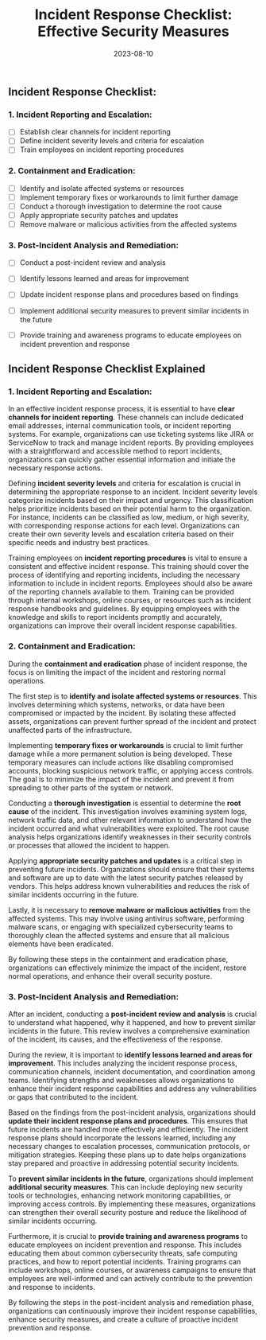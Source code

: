 ﻿---
title: "Incident Response Checklist: Effective Security Measures"
date: 2023-08-10
toc: true
draft: false
description: "Discover the key steps and best practices for enhancing incident response capabilities and preventing security incidents in this comprehensive guide."
genre: ["Cybersecurity", "Incident Response", "Security Measures", "Best Practices", "Prevention", "Incident Reporting", "Escalation", "Containment", "Eradication", "Post-Incident Analysis"]
tags: ["incident response", "security measures", "cybersecurity", "prevention", "incident reporting", "escalation", "containment", "eradication", "post-incident analysis", "incident severity levels", "incident reporting procedures", "root cause analysis", "security patches", "malware removal", "post-incident review", "incident response plans", "additional security measures", "training programs", "employee awareness", "best practices", "comprehensive guide", "enhancing incident response", "effective security measures", "incident prevention", "incident handling", "security incident", "network security", "cyber threats", "incident management", "cyber defense", "security posture"]
cover: "/img/cover/A_symbolic_illustration_depicting_a_shield_pro2.png"
coverAlt: "A symbolic illustration depicting a shield protecting a network infrastructure from cyber threats."
coverCaption: "Strength in Protection"
---
## Incident Response Checklist:

### 1. **Incident Reporting and Escalation:**
- [ ] Establish clear channels for incident reporting
- [ ] Define incident severity levels and criteria for escalation
- [ ] Train employees on incident reporting procedures

### 2. **Containment and Eradication:**
- [ ] Identify and isolate affected systems or resources
- [ ] Implement temporary fixes or workarounds to limit further damage
- [ ] Conduct a thorough investigation to determine the root cause
- [ ] Apply appropriate security patches and updates
- [ ] Remove malware or malicious activities from the affected systems

### 3. **Post-Incident Analysis and Remediation:**
- [ ] Conduct a post-incident review and analysis
- [ ] Identify lessons learned and areas for improvement
- [ ] Update incident response plans and procedures based on findings
- [ ] Implement additional security measures to prevent similar incidents in the future
- [ ] Provide training and awareness programs to educate employees on incident prevention and response


## Incident Response Checklist Explained

### 1. **Incident Reporting and Escalation:**
In an effective incident response process, it is essential to have **clear channels for incident reporting**. These channels can include dedicated email addresses, internal communication tools, or incident reporting systems. For example, organizations can use ticketing systems like JIRA or ServiceNow to track and manage incident reports. By providing employees with a straightforward and accessible method to report incidents, organizations can quickly gather essential information and initiate the necessary response actions.

Defining **incident severity levels** and criteria for escalation is crucial in determining the appropriate response to an incident. Incident severity levels categorize incidents based on their impact and urgency. This classification helps prioritize incidents based on their potential harm to the organization. For instance, incidents can be classified as low, medium, or high severity, with corresponding response actions for each level. Organizations can create their own severity levels and escalation criteria based on their specific needs and industry best practices.

Training employees on **incident reporting procedures** is vital to ensure a consistent and effective incident response. This training should cover the process of identifying and reporting incidents, including the necessary information to include in incident reports. Employees should also be aware of the reporting channels available to them. Training can be provided through internal workshops, online courses, or resources such as incident response handbooks and guidelines. By equipping employees with the knowledge and skills to report incidents promptly and accurately, organizations can improve their overall incident response capabilities.

### 2. **Containment and Eradication:**

During the **containment and eradication** phase of incident response, the focus is on limiting the impact of the incident and restoring normal operations.

The first step is to **identify and isolate affected systems or resources**. This involves determining which systems, networks, or data have been compromised or impacted by the incident. By isolating these affected assets, organizations can prevent further spread of the incident and protect unaffected parts of the infrastructure.

Implementing **temporary fixes or workarounds** is crucial to limit further damage while a more permanent solution is being developed. These temporary measures can include actions like disabling compromised accounts, blocking suspicious network traffic, or applying access controls. The goal is to minimize the impact of the incident and prevent it from spreading to other parts of the system or network.

Conducting a **thorough investigation** is essential to determine the **root cause** of the incident. This investigation involves examining system logs, network traffic data, and other relevant information to understand how the incident occurred and what vulnerabilities were exploited. The root cause analysis helps organizations identify weaknesses in their security controls or processes that allowed the incident to happen.

Applying **appropriate security patches and updates** is a critical step in preventing future incidents. Organizations should ensure that their systems and software are up to date with the latest security patches released by vendors. This helps address known vulnerabilities and reduces the risk of similar incidents occurring in the future.

Lastly, it is necessary to **remove malware or malicious activities** from the affected systems. This may involve using antivirus software, performing malware scans, or engaging with specialized cybersecurity teams to thoroughly clean the affected systems and ensure that all malicious elements have been eradicated.

By following these steps in the containment and eradication phase, organizations can effectively minimize the impact of the incident, restore normal operations, and enhance their overall security posture.

### 3. **Post-Incident Analysis and Remediation:**

After an incident, conducting a **post-incident review and analysis** is crucial to understand what happened, why it happened, and how to prevent similar incidents in the future. This review involves a comprehensive examination of the incident, its causes, and the effectiveness of the response.

During the review, it is important to **identify lessons learned and areas for improvement**. This includes analyzing the incident response process, communication channels, incident documentation, and coordination among teams. Identifying strengths and weaknesses allows organizations to enhance their incident response capabilities and address any vulnerabilities or gaps that contributed to the incident.

Based on the findings from the post-incident analysis, organizations should **update their incident response plans and procedures**. This ensures that future incidents are handled more effectively and efficiently. The incident response plans should incorporate the lessons learned, including any necessary changes to escalation processes, communication protocols, or mitigation strategies. Keeping these plans up to date helps organizations stay prepared and proactive in addressing potential security incidents.

To **prevent similar incidents in the future**, organizations should implement **additional security measures**. This can include deploying new security tools or technologies, enhancing network monitoring capabilities, or improving access controls. By implementing these measures, organizations can strengthen their overall security posture and reduce the likelihood of similar incidents occurring.

Furthermore, it is crucial to **provide training and awareness programs** to educate employees on incident prevention and response. This includes educating them about common cybersecurity threats, safe computing practices, and how to report potential incidents. Training programs can include workshops, online courses, or awareness campaigns to ensure that employees are well-informed and can actively contribute to the prevention and response to incidents.

By following the steps in the post-incident analysis and remediation phase, organizations can continuously improve their incident response capabilities, enhance security measures, and create a culture of proactive incident prevention and response.